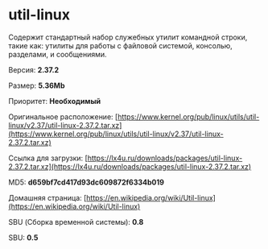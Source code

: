 # util-linux

Содержит стандартный набор служебных утилит командной строки, такие как: утилиты для работы с файловой системой, консолью, разделами, и сообщениями.

Версия: **2.37.2**

Размер: **5.36Mb**

Приоритет: **Необходимый**

Оригинальное расположение: [https://www.kernel.org/pub/linux/utils/util-linux/v2.37/util-linux-2.37.2.tar.xz](https://www.kernel.org/pub/linux/utils/util-linux/v2.37/util-linux-2.37.2.tar.xz)

Ссылка для загрузки: [https://lx4u.ru/downloads/packages/util-linux-2.37.2.tar.xz](https://lx4u.ru/downloads/packages/util-linux-2.37.2.tar.xz)

MD5: **d659bf7cd417d93dc609872f6334b019**

Домашняя страница: [https://en.wikipedia.org/wiki/Util-linux](https://en.wikipedia.org/wiki/Util-linux)

SBU (Сборка временной системы): **0.8**

SBU: **0.5**
